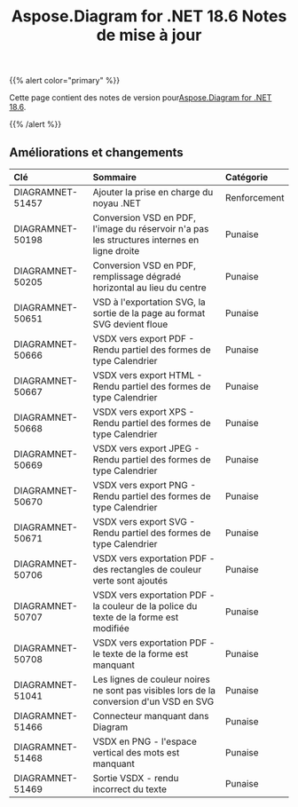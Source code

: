 ﻿---
title: Aspose.Diagram for .NET 18.6 Notes de mise à jour
type: docs
weight: 70
url: /fr/net/aspose-diagram-for-net-18-6-release-notes/
---
{{% alert color="primary" %}} 

 Cette page contient des notes de version pour[Aspose.Diagram for .NET 18.6](https://www.nuget.org/packages/Aspose.Diagram/18.6.0).

{{% /alert %}} 
## **Améliorations et changements**

|**Clé**|**Sommaire**|**Catégorie**|
|:- |:- |:- |
|DIAGRAMNET-51457|Ajouter la prise en charge du noyau .NET|Renforcement|
|DIAGRAMNET-50198|Conversion VSD en PDF, l'image du réservoir n'a pas les structures internes en ligne droite|Punaise|
|DIAGRAMNET-50205|Conversion VSD en PDF, remplissage dégradé horizontal au lieu du centre|Punaise|
|DIAGRAMNET-50651|VSD à l'exportation SVG, la sortie de la page au format SVG devient floue|Punaise|
|DIAGRAMNET-50666|VSDX vers export PDF - Rendu partiel des formes de type Calendrier|Punaise|
|DIAGRAMNET-50667|VSDX vers export HTML - Rendu partiel des formes de type Calendrier|Punaise|
|DIAGRAMNET-50668|VSDX vers export XPS - Rendu partiel des formes de type Calendrier|Punaise|
|DIAGRAMNET-50669|VSDX vers export JPEG - Rendu partiel des formes de type Calendrier|Punaise|
|DIAGRAMNET-50670|VSDX vers export PNG - Rendu partiel des formes de type Calendrier|Punaise|
|DIAGRAMNET-50671|VSDX vers export SVG - Rendu partiel des formes de type Calendrier|Punaise|
|DIAGRAMNET-50706|VSDX vers exportation PDF - des rectangles de couleur verte sont ajoutés|Punaise|
|DIAGRAMNET-50707|VSDX vers exportation PDF - la couleur de la police du texte de la forme est modifiée|Punaise|
|DIAGRAMNET-50708|VSDX vers exportation PDF - le texte de la forme est manquant|Punaise|
|DIAGRAMNET-51041|Les lignes de couleur noires ne sont pas visibles lors de la conversion d'un VSD en SVG|Punaise|
|DIAGRAMNET-51466|Connecteur manquant dans Diagram|Punaise|
|DIAGRAMNET-51468|VSDX en PNG - l'espace vertical des mots est manquant|Punaise|
|DIAGRAMNET-51469|Sortie VSDX - rendu incorrect du texte|Punaise|

